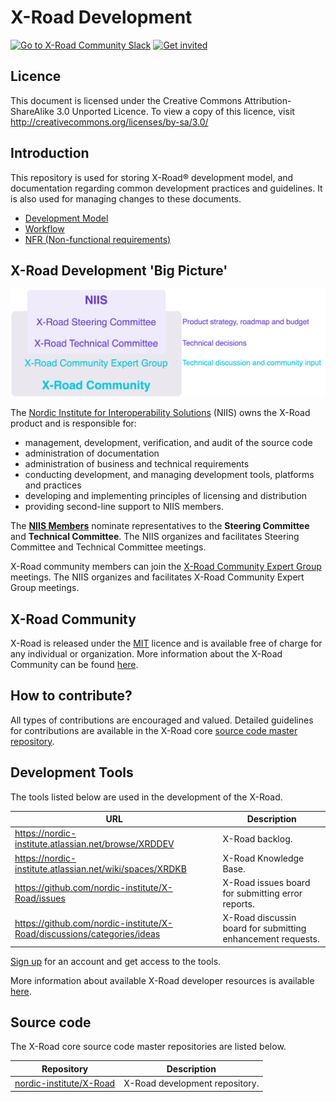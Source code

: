 # X-Road Development

[![Go to X-Road Community Slack](https://img.shields.io/badge/Go%20to%20Community%20Slack-grey.svg)](https://jointxroad.slack.com/)
[![Get invited](https://img.shields.io/badge/No%20Slack-Get%20invited-green.svg)](https://x-road.global/community)

## Licence

This document is licensed under the Creative Commons Attribution-ShareAlike 3.0 Unported Licence. To view a copy of this licence, visit http://creativecommons.org/licenses/by-sa/3.0/

## Introduction

This repository is used for storing X-Road® development model, and
documentation regarding common development practices and guidelines.
It is also used for managing changes to these documents.

- [Development Model](DEVELOPMENT_MODEL.md)
- [Workflow](WORKFLOW.md)
- [NFR (Non-functional requirements)](NFR.md)

## X-Road Development 'Big Picture'

![](IMG/xroad_development.png)

The [Nordic Institute for Interoperability Solutions](https://niis.org) (NIIS)
owns the X-Road product and is responsible for:

* management, development, verification, and audit of the source code
* administration of documentation
* administration of business and technical requirements
* conducting development, and managing development tools, platforms and practices
* developing and implementing principles of licensing and distribution
* providing second-line support to NIIS members.

The **[NIIS Members](https://www.niis.org/organization-and-management/)**
nominate representatives to the **Steering Committee** and **Technical Committee**. 
The NIIS organizes and facilitates Steering Committee and Technical Committee meetings.

X-Road community members can join the [X-Road Community Expert Group](https://x-road.global/xroad-community-expert-group) 
meetings. The NIIS organizes and facilitates X-Road Community Expert Group meetings.

## X-Road Community

X-Road is released under the [MIT](https://en.wikipedia.org/wiki/MIT_License)
licence and is available free of charge for any individual or organization.
More information about the X-Road Community can be found
[here](https://x-road.global/community).

## How to contribute?

All types of contributions are encouraged and valued. Detailed guidelines for contributions are available in the X-Road 
core [source code master repository](https://github.com/nordic-institute/X-Road/blob/develop/CONTRIBUTING.md).

## Development Tools

The tools listed below are used in the development of the X-Road.

| URL                                                                     | Description                                                                |
| ----------------------------------------------------------------------- |----------------------------------------------------------------------------|
| https://nordic-institute.atlassian.net/browse/XRDDEV                    | X-Road backlog.                                                            |
| https://nordic-institute.atlassian.net/wiki/spaces/XRDKB                | X-Road Knowledge Base.                                                     |
| https://github.com/nordic-institute/X-Road/issues                       | X-Road issues board for submitting error reports.                          |
| https://github.com/nordic-institute/X-Road/discussions/categories/ideas | X-Road discussin board for submitting enhancement requests.                |

[Sign up](https://id.atlassian.com/signup) for an account and
get access to the tools.

More information about available X-Road developer resources is available
[here](https://x-road.global/resources).

## Source code

The X-Road core source code master repositories are listed below.

| Repository | Description |
| --- | --- |
| [nordic-institute/X-Road](https://github.com/nordic-institute/X-Road) | X-Road development repository. |
